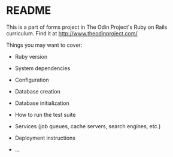 # README

This is a part of forms project in The Odin Project's Ruby on Rails curriculum. Find it at http://www.theodinproject.com/

Things you may want to cover:

* Ruby version

* System dependencies

* Configuration

* Database creation

* Database initialization

* How to run the test suite

* Services (job queues, cache servers, search engines, etc.)

* Deployment instructions

* ...
